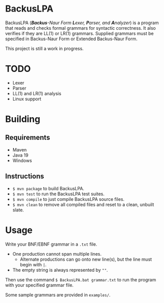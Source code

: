 # BackusLPA

BackusLPA (_**Backus**-Naur Form **L**exer, **P**arser, and **A**nalyzer_) is a
program that reads and checks formal grammars for syntactic correctness. It also
verifies if they are LL(1) or LR(1) grammars. Supplied grammars must be
specified in Backus-Naur Form or Extended Backus-Naur Form.

This project is still a work in progress.


# TODO

* Lexer
* Parser
* LL(1) and LR(1) analysis
* Linux support


# Building

## Requirements
* Maven
* Java 19
* Windows

## Instructions
* `$ mvn package` to build BackusLPA.
* `$ mvn test` to run the BackusLPA test suites.
* `$ mvn compile` to just compile BackusLPA source files.
* `$ mvn clean` to remove all compiled files and reset to a clean, unbuilt
slate.


# Usage
Write your BNF/EBNF grammar in a `.txt` file.
* One production cannot span multiple lines.
  * Alternate productions can go onto new line(s), but the line must begin with
  `|`.
* The empty string is always represented by `""`.

Then use the command `$ BackusLPA.bat grammar.txt` to run the program with your
specified grammar file.

Some sample grammars are provided in `examples/`.